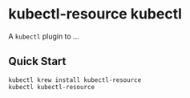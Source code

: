 # kubectl-resource kubectl

A `kubectl` plugin to ...

## Quick Start

```
kubectl krew install kubectl-resource
kubectl kubectl-resource
```

